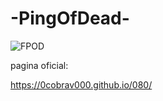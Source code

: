 # -PingOfDead-




![FPOD](https://github.com/user-attachments/assets/2a95e45e-0db5-4a41-9ade-c3eaa6eae3d1)






pagina oficial:

https://0cobrav000.github.io/080/
